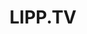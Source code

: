 ---
layout: projectPageNew
title: LIPP.TV
year: 2020
medium: website
client: Live Image Processing & Performance @ NYU ITP
paragraphs:
 - text: |
      LIPP TV was the final performance project of the Live Image Processing and Performance (LIPP) class at NYU ITP. LIPP TV is a creative response to how code, video networks, and art can be used to create a new experience in live performance. Each student has created their own short TV show influenced by video art, experimental animation, public access TV, and more.<br/><br/>
 - text: |
      I participated in the show with the <a href="/officeolympics" target="_blank">Office Olympics</a> piece, and developed the show's website.<br/><br/>
 - text: |
     Role: Web developer; Design by <a href="https://carriesijiawang.com/" target="_blank">Carrie Sijia Wang.</a>
images:
 - url: /assets/images/lipptv/1.png
 - url: /assets/images/lipptv/2.png
---